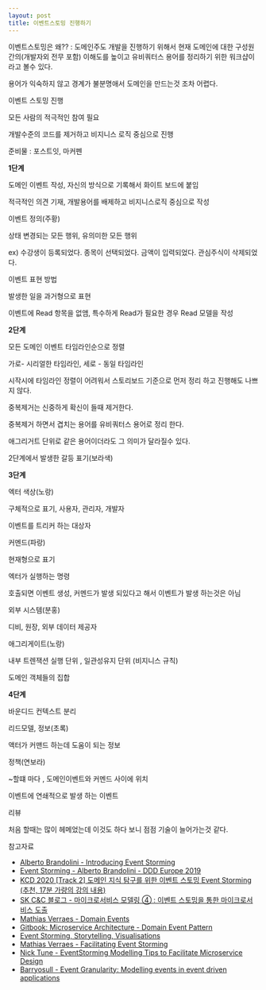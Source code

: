 ```yaml
---
layout: post
title: 이벤트스토밍 진행하기 
---
```

이벤트스토밍은 왜?? : 도메인주도 개발을 진행하기 위해서 현재 도메인에 대한 구성원간의(개발자외 전무 포함) 이해도를 높이고
유비쿼터스 용어를 정리하기 위한 워크샵이라고 볼수 있다. 

용어가 익숙하지 않고 경계가 불분명애서 도메인을 만드는것 조차 어렵다.

이벤트 스토밍 진행

모든 사람의 적극적인 참여 필요

개발수준의 코드를 제거하고 비지니스 로직 중심으로 진행

준비물 : 포스트잇, 마커펜

**1단계**

도메인 이벤트 작성, 자신의 방식으로 기록해서 화이트 보드에 붙임

적극적인 의견 기재, 개발용어를 배제하고 비지니스로직 중심으로 작성

이벤트 정의(주황)

상태 변경되는 모든 행위,  유의미한 모든 행위

ex) 수강생이 등록되었다. 종목이 선택되었다. 금액이 입력되었다. 관심주식이 삭제되었다.

이벤트 표현 방법

발생한 일을 과거형으로 표현

이벤트에 Read 항목을 없앰, 특수하게 Read가 필요한 경우 Read 모델을 작성

**2단계**

모든 도메인 이벤트 타임라인순으로 정렬

가로- 시리얼한 타임라인, 세로 - 동일 타임라인

시작시에 타임라인 정렬이 어려워서 스토리보드 기준으로 먼저 정리 하고 진행해도 나쁘지 않다.

중복제거는 신중하게 확신이 들때 제거한다.

중복제거 하면서 겹치는 용어를 유비쿼터스 용어로 정리 한다.

애그리거트 단위로 같은 용어이더라도 그 의미가 달라질수 있다.

2단계에서 발생한 갈등 표기(보라색)

**3단계**

엑터 색상(노랑)

구체적으로 표기, 사용자, 관리자, 개발자

이벤트를 트리커 하는 대상자

커멘드(파랑)

현재형으로 표기

엑터가 실행하는 명령

호출되면 이벤트 생성, 커멘드가 발생 되있다고 해서 이벤트가 발생 하는것은 아님

외부 시스템(분홍)

디비, 원장, 외부 데이터 제공자

애그리게이트(노랑)

내부 트렌잭션 실행 단위 , 일관성유지 단위 (비지니스 규칙)

도메인 객체들의 집합

**4단계**

바운디드 컨텍스트 분리

리드모델, 정보(초록)

액터가 커맨드 하는데 도움이 되는 정보

정책(연보라)

~할떄 마다 , 도메인이벤트와 커멘드 사이에 위치

이벤트에 연쇄적으로 발생 하는 이벤트

리뷰

처음 할때는 많이 헤메었는데 이것도 하다 보니 점점 기술이 늘어가는것 같다.

참고자료

- [Alberto Brandolini - Introducing Event Storming](https://ziobrando.blogspot.com/2013/11/introducing-event-storming.html)
- [Event Storming - Alberto Brandolini - DDD Europe 2019](https://www.youtube.com/watch?v=mLXQIYEwK24)
- [KCD 2020 [Track 2] 도메인 지식 탐구를 위한 이벤트 스토밍 Event Storming (추천, 17분 가량의 강의 내용)](https://www.youtube.com/watch?v=hUcpv5fdCIk)
- [SK C&C 블로그 - 마이크로서비스 모델링 ④ : 이벤트 스토밍을 통한 마이크로서비스 도출](https://engineering-skcc.github.io/microservice%20modeling/Event-Storming/)
- [Mathias Verraes - Domain Events](https://verraes.net/2014/11/domain-events/)
- [Gitbook: Microservice Architecture - Domain Event Pattern](https://badia-kharroubi.gitbooks.io/microservices-architecture/content/patterns/tactical-patterns/domain-event-pattern.html)
- [Event Storming, Storytelling, Visualisations](https://verraes.net/2015/03/event-storming-storytelling-visualisations/)
- [Mathias Verraes - Facilitating Event Storming](https://verraes.net/2013/08/facilitating-event-storming/)
- [Nick Tune - EventStorming Modelling Tips to Facilitate Microservice Design](https://medium.com/nick-tune-tech-strategy-blog/eventstorming-modelling-tips-to-facilitate-microservice-design-1b1b0b838efc)
- [Barryosull - Event Granularity: Modelling events in event driven applications](https://dev.to/barryosull/event-granularity-modelling-events-in-event-driven-applications-e50)
